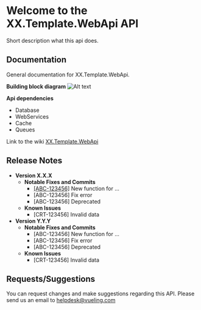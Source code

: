 # Welcome to the XX.Template.WebApi API
Short description what this api does.

## Documentation
General documentation for XX.Template.WebApi.

**Building block diagram**
![Alt text](your_diagram_img.jpg "Availability state diagram")

**Api dependencies**
- Database
- WebServices
- Cache
- Queues

Link to the wiki [XX.Template.WebApi](https://wiki.vueling.com/display/XX.Template.WebApi)


## Release Notes
- **Version X.X.X**
	- **Notable Fixes and Commits**
		- [[ABC-123456]](http://jira.vueling.com "[ABC-123456]") New function for ...
		- [ABC-123456] Fix error
		- [ABC-123456] Deprecated 
	- **Known Issues**
		- [CRT-123456] Invalid data
- **Version Y.Y.Y**
	- **Notable Fixes and Commits**
		- [ABC-123456] New function for ...
		- [ABC-123456] Fix error
		- [ABC-123456] Deprecated 
	- **Known Issues**
		- [CRT-123456] Invalid data


## Requests/Suggestions
You can request changes and make suggestions regarding this API. Please send us an email to helpdesk@vueling.com